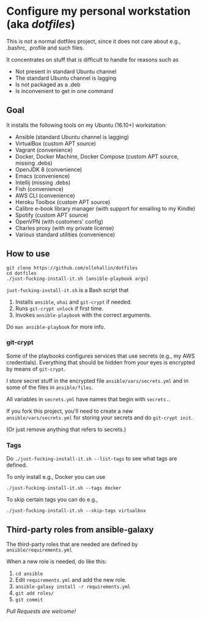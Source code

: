 # Configure my personal workstation (aka _dotfiles_)

This is not a normal dotfiles project, since it does not care about e.g., .bashrc, .profile and such files.

It concentrates on stuff that is difficult to handle for reasons such as

- Not present in standard Ubuntu channel
- The standard Ubuntu channel is lagging
- Is not packaged as a .deb
- Is inconvenient to get in one command

## Goal

It installs the following tools on my Ubuntu (16.10+) workstation:

- Ansible (standard Ubuntu channel is lagging)
- VirtualBox (custom APT source)
- Vagrant (convenience)
- Docker, Docker Machine, Docker Compose (custom APT source, missing .debs)
- OpenJDK 8 (convenience)
- Emacs (convenience)
- Intellij (missing .debs)
- Fish (convenience)
- AWS CLI (convenience)
- Heroku Toolbox (custom APT source)
- Calibre e-book library manager (with support for emailing to my Kindle)
- Spotify (custom APT source)
- OpenVPN (with customers' config)
- Charles proxy (with my private license)
- Various standard utilities (convenience)

## How to use

    git clone https://github.com/ollehallin/dotfiles
    cd dotfiles
    ./just-fucking-install-it.sh [ansible-playbook args]

`just-fucking-install-it.sh` is a Bash script that

1. Installs `ansible`, `ohai` and `git-crypt` if needed.
2. Runs `git-crypt unlock` if first time.
3. Invokes `ansible-playbook` with the correct arguments.

Do `man ansible-playbook` for more info.

### git-crypt

Some of the playbooks configures services that use secrets (e.g., my AWS credentials). 
Everything that should be hidden from _your_ eyes is encrypted by means of `git-crypt`.

I store secret stuff in the encrypted file `ansible/vars/secrets.yml` and in some of the files in `ansible/files`.

All variables in `secrets.yml` have names that begin with `secrets.`.

If you fork this project, you'll need to create a new `ansible/vars/secrets.yml` for storing _your_ secrets and do `git-crypt init`.

(Or just remove anything that refers to secrets.)

### Tags

Do `./just-fucking-install-it.sh --list-tags` to see what tags are defined.

To only install e.g., Docker you can use

    ./just-fucking-install-it.sh --tags docker

To skip certain tags you can do e.g.,

    ./just-fucking-install-it.sh --skip-tags virtualbox

## Third-party roles from ansible-galaxy
The third-party roles that are needed are defined by `ansible/requirements.yml`

When a new role is needed, do like this:

1. `cd ansible`
1. Edit `requirements.yml` and add the new role.
1. `ansible-galaxy install -r requirements.yml`
1. `git add roles/`
1. `git commit`

_Pull Requests are welcome!_
